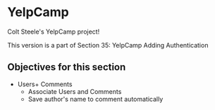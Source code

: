 # YelpCamp
Colt Steele's YelpCamp project!

This version is a part of Section 35: YelpCamp Adding Authentication

## Objectives for this section
- Users+ Comments
    - Associate Users and Comments
    - Save author's name to comment automatically
         